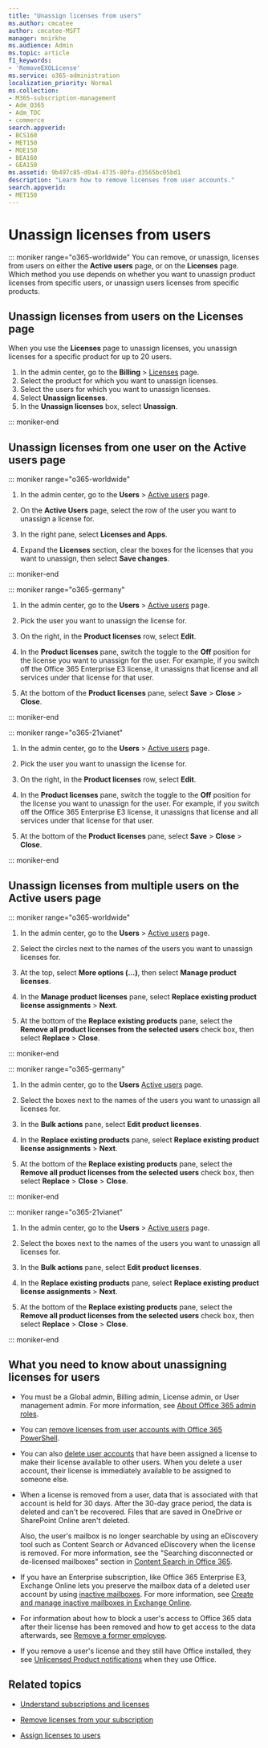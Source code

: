 ```yaml
---
title: "Unassign licenses from users"
ms.author: cmcatee
author: cmcatee-MSFT
manager: mnirkhe
ms.audience: Admin
ms.topic: article
f1_keywords:
- 'RemoveEXOLicense'
ms.service: o365-administration
localization_priority: Normal
ms.collection: 
- M365-subscription-management
- Adm_O365
- Adm_TOC
- commerce
search.appverid:
- BCS160
- MET150
- MOE150
- BEA160
- GEA150
ms.assetid: 9b497c85-d0a4-4735-80fa-d3565bc05bd1
description: "Learn how to remove licenses from user accounts."
search.appverid:
- MET150
---
```

<!-- Clone: AgentUniversity\admin\Remove-licenses-users.md -->

# Unassign licenses from users

::: moniker range="o365-worldwide"
You  can remove, or unassign, licenses from users on either the **Active users** page, or on the **Licenses** page. Which method you use depends on whether you want to unassign product licenses from specific users, or unassign users licenses from specific products.

## Unassign licenses from users on the Licenses page

When you use the **Licenses** page to unassign licenses, you unassign licenses for a specific product for up to 20 users. 

1. In the admin center, go to the **Billing** > <a href="https://go.microsoft.com/fwlink/p/?linkid=842264" target="_blank">Licenses</a>  page.
2. Select the product for which you want to unassign licenses.
3. Select the users for which you want to unassign licenses.
4. Select **Unassign licenses**.
5. In the **Unassign licenses** box, select **Unassign**.

::: moniker-end

## Unassign licenses from one user on the Active users page

::: moniker range="o365-worldwide"
  
1. In the admin center, go to the **Users** \> <a href="https://go.microsoft.com/fwlink/p/?linkid=834822" target="_blank">Active users</a> page.

2. On the **Active Users** page, select the row of the user you want to unassign a license for.

3. In the right pane, select **Licenses and Apps**.

4. Expand the **Licenses** section, clear the boxes for the licenses that you want to unassign, then select **Save changes**.

::: moniker-end

::: moniker range="o365-germany"

1. In the admin center, go to the **Users** \> <a href="https://go.microsoft.com/fwlink/p/?linkid=847686" target="_blank">Active users</a> page.

2. Pick the user you want to unassign the license for.

3. On the right, in the **Product licenses** row, select **Edit**.

4. In the **Product licenses** pane, switch the toggle to the **Off** position for the license you want to unassign for the user. For example, if you switch off the Office 365 Enterprise E3 license, it unassigns that license and all services under that license for that user.

5. At the bottom of the **Product licenses** pane, select **Save** \> **Close** \> **Close**.

::: moniker-end

::: moniker range="o365-21vianet"

1. In the admin center, go to the **Users** \> <a href="https://go.microsoft.com/fwlink/p/?linkid=850628" target="_blank">Active users</a> page.

2. Pick the user you want to unassign the license for.

3. On the right, in the **Product licenses** row, select **Edit**.

4. In the **Product licenses** pane, switch the toggle to the **Off** position for the license you want to unassign for the user. For example, if you switch off the Office 365 Enterprise E3 license, it unassigns that license and all services under that license for that user.

5. At the bottom of the **Product licenses** pane, select **Save** \> **Close** \> **Close**.

::: moniker-end

## Unassign licenses from multiple users on the Active users page

::: moniker range="o365-worldwide"

1. In the admin center, go to the **Users** \> <a href="https://go.microsoft.com/fwlink/p/?linkid=834822" target="_blank">Active users</a> page.

2. Select the circles next to the names of the users you want to unassign licenses for.

3. At the top, select **More options (...)**, then select **Manage product licenses**.

4. In the **Manage product licenses** pane, select **Replace existing product license assignments** \> **Next**.

5. At the bottom of the **Replace existing products** pane, select the **Remove all product licenses from the selected users** check box, then select **Replace** \> **Close**.

::: moniker-end

::: moniker range="o365-germany"
  
1. In the admin center, go to the **Users** <a href="https://go.microsoft.com/fwlink/p/?linkid=847686" target="_blank">Active users</a> page.

2. Select the boxes next to the names of the users you want to unassign all licenses for.

3. In the **Bulk actions** pane, select **Edit product licenses**.

4. In the **Replace existing products** pane, select **Replace existing product license assignments** \> **Next**.

5. At the bottom of the **Replace existing products** pane, select the **Remove all product licenses from the selected users** check box, then select **Replace** \> **Close** \> **Close**.

::: moniker-end

::: moniker range="o365-21vianet"
  
1. In the admin center, go to the **Users** \> <a href="https://go.microsoft.com/fwlink/p/?linkid=850628" target="_blank">Active users</a> page.

2. Select the boxes next to the names of the users you want to unassign all licenses for.

3. In the **Bulk actions** pane, select **Edit product licenses**.

4. In the **Replace existing products** pane, select **Replace existing product license assignments** \> **Next**.

5. At the bottom of the **Replace existing products** pane, select the **Remove all product licenses from the selected users** check box, then select **Replace** \> **Close** \> **Close**.

::: moniker-end

## What you need to know about unassigning licenses for users

- You must be a Global admin, Billing admin, License admin, or User management admin. For more information, see [About Office 365 admin roles](../add-users/about-admin-roles.md).

- You can [remove licenses from user accounts with Office 365 PowerShell](https://go.microsoft.com/fwlink/p/?linkid=848428).

- You can also [delete user accounts](../add-users/delete-a-user.md) that have been assigned a license to make their license available to other users. When you delete a user account, their license is immediately available to be assigned to someone else.

- When a license is removed from a user, data that is associated with that  account is held for 30 days. After the 30-day grace period, the data is deleted and can't be recovered. Files that are saved in OneDrive or SharePoint Online aren't deleted.

   Also, the user's mailbox is no longer searchable by using an eDiscovery tool such as Content Search or Advanced eDiscovery when the license is removed. For more information, see the "Searching disconnected or de-licensed mailboxes" section in [Content Search in Office 365](https://docs.microsoft.com/office365/securitycompliance/content-search#searching-disconnected-or-de-licensed-mailboxes).

- If you have an Enterprise subscription, like Office 365 Enterprise E3, Exchange Online lets you preserve the mailbox data of a deleted user account by using [inactive mailboxes](https://docs.microsoft.com/en-us/office365/securitycompliance/inactive-mailboxes-in-office-365). For more information, see [Create and manage inactive mailboxes in Exchange Online](https://docs.microsoft.com/en-us/office365/securitycompliance/create-and-manage-inactive-mailboxes).

- For information about how to block a user's access to Office 365 data after their license has been removed and how to get access to the data afterwards, see [Remove a former employee](../add-users/remove-former-employee.md).

- If you remove a user's license and they still have Office installed, they see [Unlicensed Product notifications](https://support.office.com/article/0d23d3c0-c19c-4b2f-9845-5344fedc4380.aspx) when they use Office.

## Related topics

- [Understand subscriptions and licenses](../subscriptions-and-billing/subscriptions-and-licenses.md)

- [Remove licenses from your subscription](../subscriptions-and-billing/remove-licenses-from-subscription.md)

- [Assign licenses to users](assign-licenses-to-users.md)
